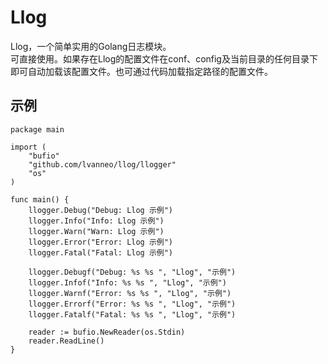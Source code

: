 Llog
====

Llog，一个简单实用的Golang日志模块。  <br>
可直接使用。如果存在Llog的配置文件在conf、config及当前目录的任何目录下即可自动加载该配置文件。也可通过代码加载指定路径的配置文件。

## 示例
```
package main

import (
	"bufio"
	"github.com/lvanneo/llog/llogger"
	"os"
)

func main() {
	llogger.Debug("Debug: Llog 示例")
	llogger.Info("Info: Llog 示例")
	llogger.Warn("Warn: Llog 示例")
	llogger.Error("Error: Llog 示例")
	llogger.Fatal("Fatal: Llog 示例")

	llogger.Debugf("Debug: %s %s ", "Llog", "示例")
	llogger.Infof("Info: %s %s ", "Llog", "示例")
	llogger.Warnf("Error: %s %s ", "Llog", "示例")
	llogger.Errorf("Error: %s %s ", "Llog", "示例")
	llogger.Fatalf("Fatal: %s %s ", "Llog", "示例")

	reader := bufio.NewReader(os.Stdin)
	reader.ReadLine()
}
```
